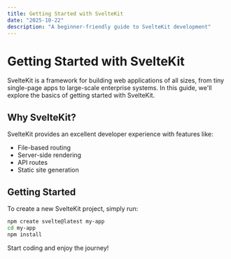 ```yaml
---
title: Getting Started with SvelteKit
date: "2025-10-22"
description: "A beginner-friendly guide to SvelteKit development"
---
```


# Getting Started with SvelteKit

SvelteKit is a framework for building web applications of all sizes, from tiny single-page apps to large-scale enterprise systems. In this guide, we'll explore the basics of getting started with SvelteKit.

## Why SvelteKit?

SvelteKit provides an excellent developer experience with features like:

- File-based routing
- Server-side rendering
- API routes
- Static site generation

## Getting Started

To create a new SvelteKit project, simply run:

```bash
npm create svelte@latest my-app
cd my-app
npm install
```

Start coding and enjoy the journey!
